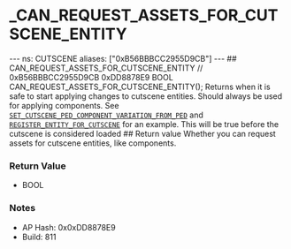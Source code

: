 # _CAN_REQUEST_ASSETS_FOR_CUTSCENE_ENTITY

--- ns: CUTSCENE aliases: ["0xB56BBBCC2955D9CB"] --- ## CAN_REQUEST_ASSETS_FOR_CUTSCENE_ENTITY  // 0xB56BBBCC2955D9CB 0xDD8878E9 BOOL CAN_REQUEST_ASSETS_FOR_CUTSCENE_ENTITY();  Returns when it is safe to start applying changes to cutscene entities.  Should always be used for applying components.  See [`SET_CUTSCENE_PED_COMPONENT_VARIATION_FROM_PED`](#_0x2A56C06EBEF2B0D9) and [`REGISTER_ENTITY_FOR_CUTSCENE`](#_0xE40C1C56DF95C2E8) for an example.  This will be true before the cutscene is considered loaded  ## Return value Whether you can request assets for cutscene entities, like components.

### Return Value
* BOOL

### Notes
* AP Hash: 0x0xDD8878E9
* Build: 811


